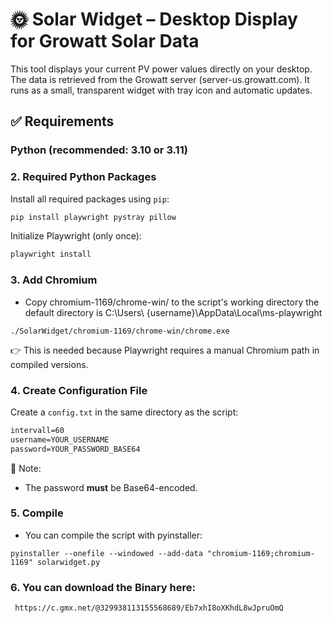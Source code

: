 # 🌞 Solar Widget – Desktop Display for Growatt Solar Data

This tool displays your current PV power values directly on your desktop. The data is retrieved from the Growatt server (server-us.growatt.com). It runs as a small, transparent widget with tray icon and automatic updates.

## ✅ Requirements

### Python (recommended: 3.10 or 3.11)


### 2. Required Python Packages
Install all required packages using `pip`:

```bash
pip install playwright pystray pillow
```

Initialize Playwright (only once):

```bash
playwright install
```

### 3. Add Chromium
- Copy chromium-1169/chrome-win/ to the script's working directory the default directory is C:\Users\ {username}\AppData\Local\ms-playwright

```
./SolarWidget/chromium-1169/chrome-win/chrome.exe
```

👉 This is needed because Playwright requires a manual Chromium path in compiled versions.

### 4. Create Configuration File
Create a `config.txt` in the same directory as the script:

```txt
intervall=60
username=YOUR_USERNAME
password=YOUR_PASSWORD_BASE64
```

📌 Note:
- The password **must** be Base64-encoded.

### 5. Compile
- You can compile the script with pyinstaller:
```
pyinstaller --onefile --windowed --add-data "chromium-1169;chromium-1169" solarwidget.py

```
### 6. You can download the Binary here:
```
 https://c.gmx.net/@329938113155568689/Eb7xhI8oXKhdL8wJpruOmQ

```
